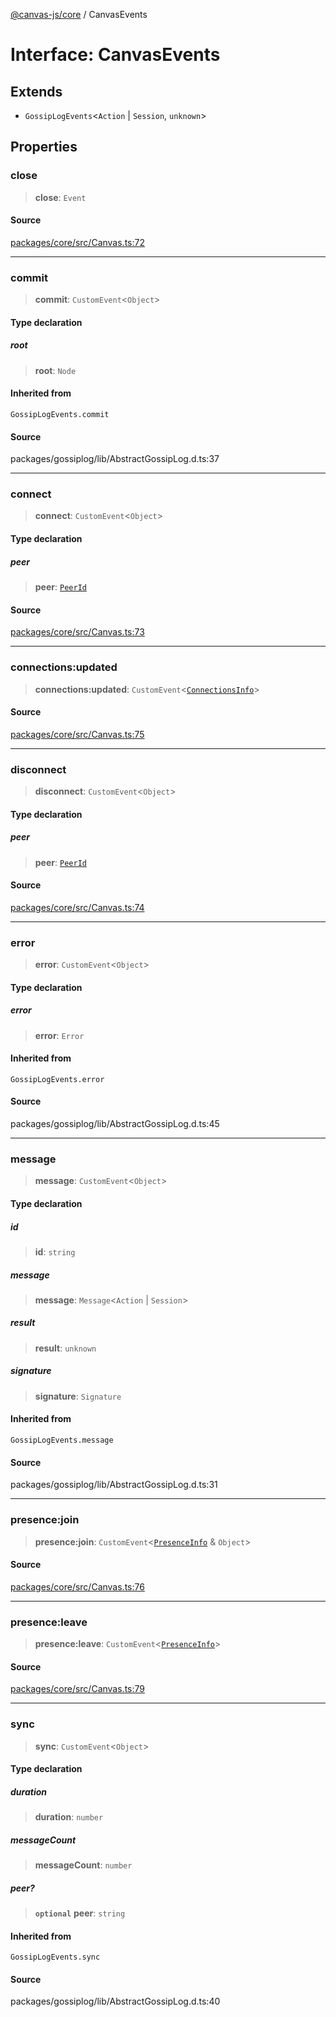 [@canvas-js/core](../index.md) / CanvasEvents

# Interface: CanvasEvents

## Extends

- `GossipLogEvents`\<`Action` \| `Session`, `unknown`\>

## Properties

### close

> **close**: `Event`

#### Source

[packages/core/src/Canvas.ts:72](https://github.com/canvasxyz/canvas/blob/9c725016/packages/core/src/Canvas.ts#L72)

***

### commit

> **commit**: `CustomEvent`\<`Object`\>

#### Type declaration

##### root

> **root**: `Node`

#### Inherited from

`GossipLogEvents.commit`

#### Source

packages/gossiplog/lib/AbstractGossipLog.d.ts:37

***

### connect

> **connect**: `CustomEvent`\<`Object`\>

#### Type declaration

##### peer

> **peer**: [`PeerId`](../type-aliases/PeerId.md)

#### Source

[packages/core/src/Canvas.ts:73](https://github.com/canvasxyz/canvas/blob/9c725016/packages/core/src/Canvas.ts#L73)

***

### connections:updated

> **connections:updated**: `CustomEvent`\<[`ConnectionsInfo`](../type-aliases/ConnectionsInfo.md)\>

#### Source

[packages/core/src/Canvas.ts:75](https://github.com/canvasxyz/canvas/blob/9c725016/packages/core/src/Canvas.ts#L75)

***

### disconnect

> **disconnect**: `CustomEvent`\<`Object`\>

#### Type declaration

##### peer

> **peer**: [`PeerId`](../type-aliases/PeerId.md)

#### Source

[packages/core/src/Canvas.ts:74](https://github.com/canvasxyz/canvas/blob/9c725016/packages/core/src/Canvas.ts#L74)

***

### error

> **error**: `CustomEvent`\<`Object`\>

#### Type declaration

##### error

> **error**: `Error`

#### Inherited from

`GossipLogEvents.error`

#### Source

packages/gossiplog/lib/AbstractGossipLog.d.ts:45

***

### message

> **message**: `CustomEvent`\<`Object`\>

#### Type declaration

##### id

> **id**: `string`

##### message

> **message**: `Message`\<`Action` \| `Session`\>

##### result

> **result**: `unknown`

##### signature

> **signature**: `Signature`

#### Inherited from

`GossipLogEvents.message`

#### Source

packages/gossiplog/lib/AbstractGossipLog.d.ts:31

***

### presence:join

> **presence:join**: `CustomEvent`\<[`PresenceInfo`](../type-aliases/PresenceInfo.md) & `Object`\>

#### Source

[packages/core/src/Canvas.ts:76](https://github.com/canvasxyz/canvas/blob/9c725016/packages/core/src/Canvas.ts#L76)

***

### presence:leave

> **presence:leave**: `CustomEvent`\<[`PresenceInfo`](../type-aliases/PresenceInfo.md)\>

#### Source

[packages/core/src/Canvas.ts:79](https://github.com/canvasxyz/canvas/blob/9c725016/packages/core/src/Canvas.ts#L79)

***

### sync

> **sync**: `CustomEvent`\<`Object`\>

#### Type declaration

##### duration

> **duration**: `number`

##### messageCount

> **messageCount**: `number`

##### peer?

> **`optional`** **peer**: `string`

#### Inherited from

`GossipLogEvents.sync`

#### Source

packages/gossiplog/lib/AbstractGossipLog.d.ts:40
